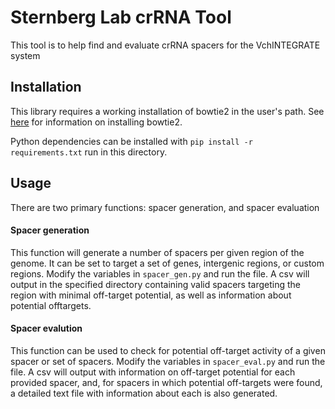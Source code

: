 # Sternberg Lab crRNA Tool
This tool is to help find and evaluate crRNA spacers for the VchINTEGRATE system

## Installation
This library requires a working installation of bowtie2 in the user's path. 
See [here](http://bowtie-bio.sourceforge.net/bowtie2/manual.shtml#obtaining-bowtie-2) for information on installing bowtie2. 

Python dependencies can be installed with `pip install -r requirements.txt` run in this directory. 

## Usage
There are two primary functions: spacer generation, and spacer evaluation

#### Spacer generation
This function will generate a number of spacers per given region of the genome. It can be set to target a set of genes, intergenic regions, or custom regions. Modify the variables in `spacer_gen.py` and run the file. A csv will output in the specified directory containing valid spacers targeting the region with minimal off-target potential, as well as information about potential offtargets. 

#### Spacer evalution
This function can be used to check for potential off-target activity of a given spacer or set of spacers. Modify the variables in `spacer_eval.py` and run the file. A csv will output with information on off-target potential for each provided spacer, and, for spacers in which potential off-targets were found, a detailed text file with information about each is also generated. 